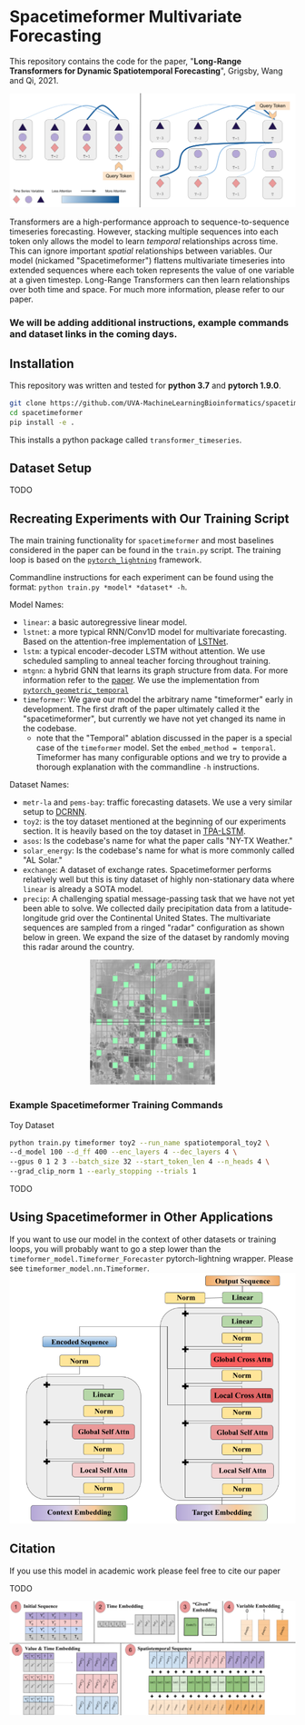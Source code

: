 # Spacetimeformer Multivariate Forecasting

This repository contains the code for the paper, "**Long-Range Transformers for Dynamic Spatiotemporal Forecasting**", Grigsby, Wang and Qi, 2021.

![spatiotemporal_embedding](readme_media/st-graph.png)

Transformers are a high-performance approach to sequence-to-sequence timeseries forecasting. However, stacking multiple sequences into each token only allows the model to learn *temporal* relationships across time. This can ignore important *spatial* relationships between variables. Our model (nickamed "Spacetimeformer") flattens multivariate timeseries into extended sequences where each token represents the value of one variable at a given timestep. Long-Range Transformers can then learn relationships over both time and space. For much more information, please refer to our paper.

### We will be adding additional instructions, example commands and dataset links in the coming days.

## Installation 
This repository was written and tested for **python 3.7** and **pytorch 1.9.0**.

```bash
git clone https://github.com/UVA-MachineLearningBioinformatics/spacetimeformer.git
cd spacetimeformer
pip install -e .
```
This installs a python package called ``transformer_timeseries``.

## Dataset Setup
TODO

## Recreating Experiments with Our Training Script
The main training functionality for `spacetimeformer` and most baselines considered in the paper can be found in the `train.py` script. The training loop is based on the [`pytorch_lightning`](https://pytorch-lightning.rtfd.io/en/latest/) framework.

Commandline instructions for each experiment can be found using the format: ```python train.py *model* *dataset* -h```. 

Model Names:
- `linear`: a basic autoregressive linear model.
- `lstnet`: a more typical RNN/Conv1D model for multivariate forecasting. Based on the attention-free implementation of [LSTNet](https://github.com/laiguokun/LSTNet).
- `lstm`: a typical encoder-decoder LSTM without attention. We use scheduled sampling to anneal teacher forcing throughout training.
- `mtgnn`: a hybrid GNN that learns its graph structure from data. For more information refer to the [paper](https://arxiv.org/abs/2005.11650). We use the implementation from [`pytorch_geometric_temporal`](https://github.com/benedekrozemberczki/pytorch_geometric_temporal)
- `timeformer`: We gave our model the arbitrary name "timeformer" early in development. The first draft of the paper ultimately called it the "spacetimeformer", but currently we have not yet changed its name in the codebase.
    - note that the "Temporal" ablation discussed in the paper is a special case of the `timeformer` model. Set the `embed_method = temporal`. Timeformer has many configurable options and we try to provide a thorough explanation with the commandline `-h` instructions.


Dataset Names:
- `metr-la` and `pems-bay`: traffic forecasting datasets. We use a very similar setup to [DCRNN](https://github.com/liyaguang/DCRNN).
- `toy2`: is the toy dataset mentioned at the beginning of our experiments section. It is heavily based on the toy dataset in [TPA-LSTM](https://arxiv.org/abs/1809.04206.).
- `asos`: Is the codebase's name for what the paper calls "NY-TX Weather."
- `solar_energy`: Is the codebase's name for what is more commonly called "AL Solar."
- `exchange`: A dataset of exchange rates. Spacetimeformer performs relatively well but this is tiny dataset of highly non-stationary data where `linear` is already a SOTA model.
- `precip`: A challenging spatial message-passing task that we have not yet been able to solve. We collected daily precipitation data from a latitude-longitude grid over the Continental United States. The multivariate sequences are sampled from a ringed "radar" configuration as shown below in green. We expand the size of the dataset by randomly moving this radar around the country.

<p align="center">
<img src="readme_media/radar_edit.png" width="220">
</p>

### Example Spacetimeformer Training Commands
Toy Dataset
```bash
python train.py timeformer toy2 --run_name spatiotemporal_toy2 \
--d_model 100 --d_ff 400 --enc_layers 4 --dec_layers 4 \
--gpus 0 1 2 3 --batch_size 32 --start_token_len 4 --n_heads 4 \
--grad_clip_norm 1 --early_stopping --trials 1
```
TODO


## Using Spacetimeformer in Other Applications
If you want to use our model in the context of other datasets or training loops, you will probably want to go a step lower than the `timeformer_model.Timeformer_Forecaster` pytorch-lightning wrapper. Please see `timeformer_model.nn.Timeformer`.
![arch-fig](readme_media/arch.png)

## Citation
If you use this model in academic work please feel free to cite our paper

TODO

![st-embed-fig](readme_media/embed.png)









